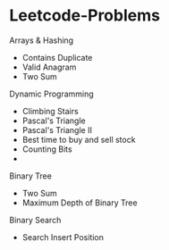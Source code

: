 # Leetcode-Problems

Arrays & Hashing
 - Contains Duplicate
 - Valid Anagram
 - Two Sum

Dynamic Programming 
 - Climbing Stairs
 - Pascal's Triangle
 - Pascal's Triangle II
 - Best time to buy and sell stock
 - Counting Bits
 -    

Binary Tree
 - Two Sum
 - Maximum Depth of Binary Tree

Binary Search
 - Search Insert Position
